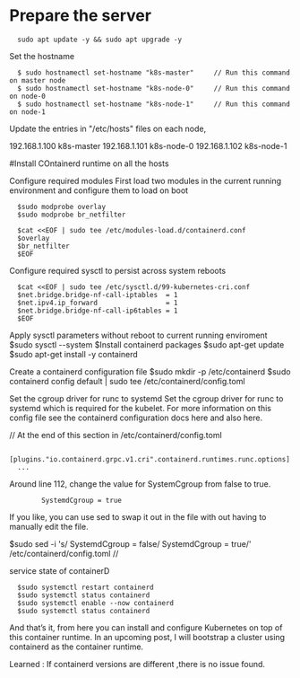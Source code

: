 # Prepare the server 

      sudo apt update -y && sudo apt upgrade -y
Set the hostname 

      $ sudo hostnamectl set-hostname "k8s-master"     // Run this command on master node
      $ sudo hostnamectl set-hostname "k8s-node-0"     // Run this command on node-0
      $ sudo hostnamectl set-hostname "k8s-node-1"     // Run this command on node-1


Update the  entries in "/etc/hosts" files on each node,

192.168.1.100   k8s-master
192.168.1.101   k8s-node-0
192.168.1.102   k8s-node-1


#Install COntainerd runtime  on all the hosts 

Configure required modules
First load two modules in the current running environment and configure them to load on boot

      $sudo modprobe overlay
      $sudo modprobe br_netfilter

      $cat <<EOF | sudo tee /etc/modules-load.d/containerd.conf
      $overlay
      $br_netfilter
      $EOF

Configure required sysctl to persist across system reboots

      $cat <<EOF | sudo tee /etc/sysctl.d/99-kubernetes-cri.conf
      $net.bridge.bridge-nf-call-iptables  = 1
      $net.ipv4.ip_forward                 = 1
      $net.bridge.bridge-nf-call-ip6tables = 1
      $EOF

Apply sysctl parameters without reboot to current running enviroment
      $sudo sysctl --system
      $Install containerd packages
      $sudo apt-get update 
      $sudo apt-get install -y containerd

Create a containerd configuration file
      $sudo mkdir -p /etc/containerd
      $sudo containerd config default | sudo tee /etc/containerd/config.toml

Set the cgroup driver for runc to systemd
Set the cgroup driver for runc to systemd which is required for the kubelet.
For more information on this config file see the containerd configuration docs here and also here.

//
At the end of this section in /etc/containerd/config.toml

      [plugins."io.containerd.grpc.v1.cri".containerd.runtimes.runc.options]
      ...
Around line 112, change the value for SystemCgroup from false to true.

            SystemdCgroup = true
If you like, you can use sed to swap it out in the file with out having to manually edit the file.

$sudo sed -i 's/            SystemdCgroup = false/            SystemdCgroup = true/' /etc/containerd/config.toml
//

service state of containerD

      $sudo systemctl restart containerd
      $sudo systemctl status containerd
      $sudo systemctl enable --now containerd
      $sudo systemctl status containerd

And that’s it, from here you can install and configure Kubernetes on top of this container runtime. In an upcoming post, I will bootstrap a cluster using containerd as the container runtime.

Learned : 
      If containerd versions are different ,there is no issue found. 




